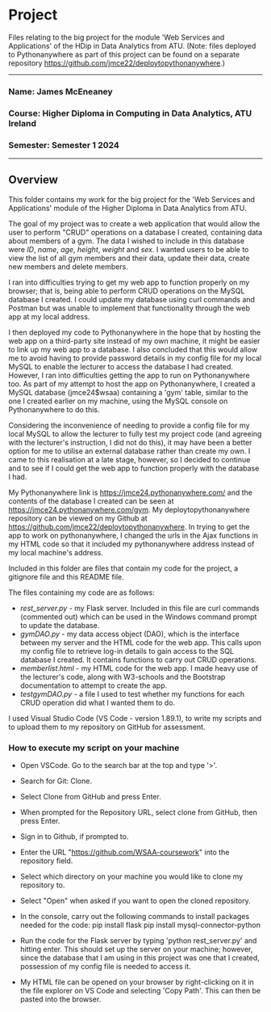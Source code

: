 # Project #
Files relating to the big project for the module 'Web Services and Applications' of the HDip in Data Analytics from ATU.
(Note: files deployed to Pythonanywhere as part of this project can be found on a separate repository https://github.com/jmce22/deploytopythonanywhere.)

---

### **Name: James McEneaney**
### **Course: Higher Diploma in Computing in Data Analytics, ATU Ireland**
### **Semester: Semester 1 2024**

---

## Overview ##

This folder contains my work for the big project for the 'Web Services and Applications' module of the Higher Diploma in Data Analytics from ATU. 

The goal of my project was to create a web application that would allow the user to perform "CRUD" operations on a database I created, containing data about members of a gym. The data I wished to include in this database were *ID*, *name*, *age*, *height*, *weight* and *sex*. I wanted users to be able to view the list of all gym members and their data, update their data, create new members and delete members.

I ran into difficulties trying to get my web app to function properly on my browser; that is, being able to perform CRUD operations on the MySQL database I created. I could update my database using curl commands and Postman but was unable to implement that functionality through the web app at my local address.

I then deployed my code to Pythonanywhere in the hope that by hosting the web app on a third-party site instead of my own machine, it might be easier to link up my web app to a database. I also concluded that this would allow me to avoid having to provide password details in my config file for my local MySQL to enable the lecturer to access the database I had created. However, I ran into difficulties getting the app to run on Pythonanywhere too. As part of my attempt to host the app on Pythonanywhere, I created a MySQL database (jmce24$wsaa) containing a 'gym' table, similar to the one I created earlier on my machine, using the MySQL console on Pythonanywhere to do this. 

Considering the inconvenience of needing to provide a config file for my local MySQL to allow the lecturer to fully test my project code (and agreeing with the lecturer's instruction, I did not do this), it may have been a better option for me to utilise an external database rather than create my own. I came to this realisation at a late stage, however, so I decided to continue and to see if I could get the web app to function properly with the database I had.

My Pythonanywhere link is https://jmce24.pythonanywhere.com/ and the contents of the database I created can be seen at https://jmce24.pythonanywhere.com/gym. My deploytopythonanywhere repository can be viewed on my Github at https://github.com/jmce22/deploytopythonanywhere. In trying to get the app to work on pythonanywhere, I changed the urls in the Ajax functions in my HTML code so that it included my pythonanywhere address instead of my local machine's address.

Included in this folder are files that contain my code for the project, a gitignore file and this README file.

The files containing my code are as follows: 
- *rest_server.py* - my Flask server. Included in this file are curl commands (commented out) which can be used in the Windows command prompt to update the database.
- *gymDAO.py* - my data access object (DAO), which is the interface between my server and the HTML code for the web app. This calls upon my config file to retrieve log-in details to gain access to the SQL database I created. It contains functions to carry out CRUD operations.
- *memberlist.html* - my HTML code for the web app. I made heavy use of the lecturer's code, along with W3-schools and the Bootstrap documentation to attempt to create the app. 
- *testgymDAO.py* - a file I used to test whether my functions for each CRUD operation did what I wanted them to do.

I used Visual Studio Code (VS Code - version 1.89.1), to write my scripts and to upload them to my repository on GitHub for assessment.


### How to execute my script on your machine ###

- Open VSCode. Go to the search bar at the top and type '>'. 

- Search for Git: Clone.

- Select Clone from GitHub and press Enter.

- When prompted for the Repository URL, select clone from GitHub, then press Enter.

- Sign in to Github, if prompted to.

- Enter the URL "https://github.com/WSAA-coursework" into the repository field.

- Select which directory on your machine you would like to clone my repository to.

- Select "Open" when asked if you want to open the cloned repository.

- In the console, carry out the following commands to install packages needed for the code:
pip install flask
pip install mysql-connector-python

- Run the code for the Flask server by typing 'python rest_server.py' and hitting enter. This should set up the server on your machine; however, since the database that I am using in this project was one that I created, possession of my config file is needed to access it. 

- My HTML file can be opened on your browser by right-clicking on it in the file explorer on VS Code and selecting 'Copy Path'. This can then be pasted into the browser.
